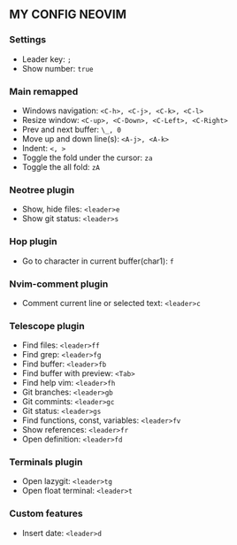 ## MY CONFIG NEOVIM

### Settings

- Leader key: `;`
- Show number: `true`

### Main remapped

- Windows navigation: `<C-h>, <C-j>, <C-k>, <C-l>`
- Resize window: `<C-up>, <C-Down>, <C-Left>, <C-Right>`
- Prev and next buffer: `\_, 0`
- Move up and down line(s): `<A-j>, <A-k>`
- Indent: `<, >`
- Toggle the fold under the cursor: `za`
- Toggle the all fold: `zA`

### Neotree plugin

- Show, hide files: `<leader>e`
- Show git status: `<leader>s`

### Hop plugin

- Go to character in current buffer(char1): `f`

### Nvim-comment plugin

- Comment current line or selected text: `<leader>c`

### Telescope plugin

- Find files: `<leader>ff`
- Find grep: `<leader>fg`
- Find buffer: `<leader>fb`
- Find buffer with preview: `<Tab>`
- Find help vim: `<leader>fh`
- Git branches: `<leader>gb`
- Git commints: `<leader>gc`
- Git status: `<leader>gs`
- Find functions, const, variables: `<leader>fv`
- Show references: `<leader>fr`
- Open definition: `<leader>fd`

### Terminals plugin

- Open lazygit: `<leader>tg`
- Open float terminal: `<leader>t`

### Custom features

- Insert date: `<leader>d`
